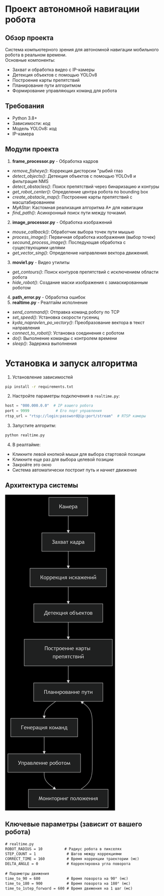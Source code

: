 # Проект автономной навигации робота
## Обзор проекта
Система компьютерного зрения для автономной навигации мобильного робота в реальном времени.\
Основные компоненты:
- Захват и обработка видео с IP-камеры
- Детекция объектов с помощью YOLOv8
- Построение карты препятствий
- Планирование пути алгоритмом
- Формирование управляющих команд для робота
## Требования
- Python 3.8+
- Зависимости: *код*
- Модель YOLOv8: *код*
- IP-камера
## Модули проекта
1. **frame_processor.py** - Обработка кадров
- *remove_fisheye()*: Коррекция дисторсии "рыбий глаз
- *detect_objects()*: Детекция объектов с помощью YOLOv8 и фильтрация NMS
- *detect_obstacles()*: Поиск препятствий через бинаризацию и контуры
- *get_robot_center()*: Определение центра робота по bounding box
- *create_obstacle_map()*: Построение карты препятствий с масштабированием
- *MyAStar*: Кастомная реализация алгоритма A* для навигации
- *find_path()*: Асинхронный поиск пути между точками\
2. **image_processor.py** - Обработка изображений
- *mouse_callback()*: Обработчик выбора точек пути мышью
- *process_image()*: Первичная обработка изображения (выбор точек)
- *secound_process_image()*: Последующая обработка с существующими целями
- *get_vector_sing()*: Определение направления вектора движения\
3. **movie1.py** - Видео утилиты
- *get_contours()*: Поиск контуров препятствий с исключением области робота
- *hide_robot()*: Создание маски изображения с замаскированным роботом
4. **path_error.py** - Обработка ошибок
5. **realtime.py** - Реалтайм исполнение
- *send_command()*: Отправка команд роботу по TCP
- *set_speed()*: Установка скорости гусениц
- *kyda_napravlen_po_vectory()*: Преобразование вектора в текст направления
- *connect_to_robot()*: Установка соединения с роботом
- *do()*: Выполнение команды с контролем времени
- *sleep()*: Задержка выполнения
# Установка и запуск алгоритма
1. Установление зависимостей
```bash
pip install -r requirements.txt
```
2. Настройте параметры подключения в `realtime.py`:
```python
host = "000.000.0.0"  # IP вашего робота
port = 9999            # Его порт управления
rtsp_url = "rtsp://login:password@ip:port/stream"  # RTSP камеры
```
3. Запустите алгоритм:
```bash
python realtime.py
```
4. В реалтайме:
- Кликните левой кнопкой мыши для выбора стартовой позиции
- Кликните еще раз для выбора целевой позиции
- Закройте это окно
- Система автоматически построит путь и начнет движение
## Архитектура системы
![Архитектура](https://github.com/Jvst3r/Robot-Navigation/blob/main/Architecture.png)
## Ключевые параметры (зависит от вашего робота)
```
# realtime.py
ROBOT_RADIUS = 10          # Радиус робота в пикселях
STEP_COUNT = 1              # Шагов между коррекциями
CORRECT_TIME = 160          # Время коррекции траектории (мс)
DELTA_ANGLE = 0             # Корректировка угла поворота

# Параметры движения
time_to_90 = 600            # Время поворота на 90° (мс)
time_to_180 = 900           # Время поворота на 180° (мс)
time_to_1step_forward = 600 # Время движения на 1 шаг (мс)
```

